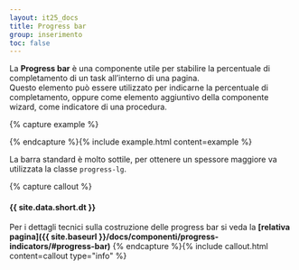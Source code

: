 ```yaml
---
layout: it25_docs
title: Progress bar
group: inserimento
toc: false
---
```


La **Progress bar** è una componente utile per stabilire la percentuale di completamento di un task all’interno di una pagina.  
Questo elemento può essere utilizzato per indicarne la percentuale di completamento, oppure come elemento aggiuntivo della componente wizard, come indicatore di una procedura.

{% capture example %}

<div class="progress progress-lg progress-color">
  <div class="progress-bar" role="progressbar" style="width: 25%" aria-valuenow="50" aria-valuemin="0" aria-valuemax="100"></div>
</div>
<div class="progress progress-color">
  <div class="progress-bar" role="progressbar" style="width: 33%" aria-valuenow="25" aria-valuemin="0" aria-valuemax="100"></div>
</div>
<div class="progress progress-color">
  <div class="progress-bar bg-dark" role="progressbar" style="width: 33%" aria-valuenow="33" aria-valuemin="0" aria-valuemax="100"></div>
</div>
{% endcapture %}{% include example.html content=example %}

La barra standard è molto sottile, per ottenere un spessore maggiore va utilizzata la classe `progress-lg`.

{% capture callout %}
#### {{ site.data.short.dt }}
Per i dettagli tecnici sulla costruzione delle progress bar si veda la **[relativa pagina]({{ site.baseurl }}/docs/componenti/progress-indicators/#progress-bar)**
{% endcapture %}{% include callout.html content=callout type="info" %}
